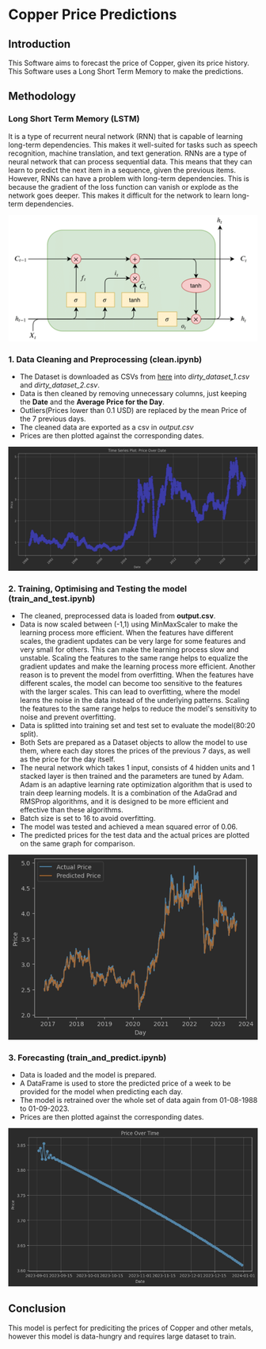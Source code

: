 # **Copper Price Predictions**
## Introduction
This Software aims to forecast the price of Copper, given its price history. This Software uses
a Long Short Term Memory to make the predictions.

## Methodology
### Long Short Term Memory (LSTM)
It is a type of recurrent neural network (RNN) that is capable of learning long-term dependencies. This makes it 
well-suited for tasks such as speech recognition, machine translation, and text generation.
RNNs are a type of neural network that can process sequential data. This means that they can learn to predict the next 
item in a sequence, given the previous items. However, RNNs can have a problem with long-term dependencies. This is 
because the gradient of the loss function can vanish or explode as the network goes deeper. This makes it difficult for 
the network to learn long-term dependencies.

![LSTM](resources/lstm.png)
### 1. Data Cleaning and Preprocessing (clean.ipynb)
- The Dataset is downloaded as CSVs from [here](https://www.investing.com/commodities/copper-historical-data) into 
*dirty_dataset_1.csv* and *dirty_dataset_2.csv*.
- Data is then cleaned by removing unnecessary columns, just keeping the **Date** and the **Average Price for the Day**.
- Outliers(Prices lower than 0.1 USD) are replaced by the mean Price of the 7 previous days.
- The cleaned data are exported as a csv in *output.csv*
- Prices are then plotted against the corresponding dates.

![Clean Data Plotted](resources/plot_clean_data.png)
### 2. Training, Optimising and Testing the model (train_and_test.ipynb)
- The cleaned, preprocessed data is loaded from **output.csv**.
- Data is now scaled between (-1,1) using MinMaxScaler to make the learning process more efficient. When the features 
have different scales, the gradient updates can be very large for some features and very small for others. This can make 
the learning process slow and unstable. Scaling the features to the same range helps to equalize the gradient updates 
and make the learning process more efficient. Another reason is to prevent the model from overfitting. When the features 
have different scales, the model can become too sensitive to the features with the larger scales. This can lead to 
overfitting, where the model learns the noise in the data instead of the underlying patterns. Scaling the features to 
the same range helps to reduce the model's sensitivity to noise and prevent overfitting.
- Data is splitted into training set and test set to evaluate the model(80:20 split).
- Both Sets are prepared as a Dataset objects to allow the model to use them, where each day stores the prices of the
previous 7 days, as well as the price for the day itself.
- The neural network which takes 1 input, consists of 4 hidden units and 1 stacked layer is then trained and the 
parameters are tuned by Adam. Adam is an adaptive learning rate optimization algorithm that is used to train deep 
learning models. It is a combination of the AdaGrad and RMSProp algorithms, and it is designed to be more efficient 
and effective than these algorithms.
- Batch size is set to 16 to avoid overfitting.
- The model was tested and achieved a mean squared error of 0.06.
- The predicted prices for the test data and the actual prices are plotted on the same graph for comparison.

![Test Data Plotted](resources/plot_test_data.png)
### 3. Forecasting (train_and_predict.ipynb)
- Data is loaded and the model is prepared.
- A DataFrame is used to store the predicted price of a week to be provided for the model when predicting each day.
- The model is retrained over the whole set of data again from 01-08-1988 to 01-09-2023.
- Prices are then plotted against the corresponding dates.

![Predicted Prices Plotted](resources/plot_predict_data.png)
## Conclusion
This model is perfect for prediciting the prices of Copper and other metals, however this model is data-hungry and requires large 
dataset to train.
